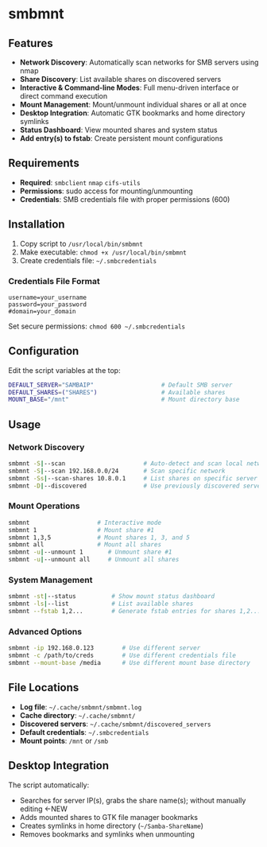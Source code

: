 # smbmnt 
## Features

- **Network Discovery**: Automatically scan networks for SMB servers using nmap
- **Share Discovery**: List available shares on discovered servers
- **Interactive & Command-line Modes**: Full menu-driven interface or direct command execution
- **Mount Management**: Mount/unmount individual shares or all at once
- **Desktop Integration**: Automatic GTK bookmarks and home directory symlinks
- **Status Dashboard**: View mounted shares and system status
- **Add entry(s) to fstab**: Create persistent mount configurations


## Requirements

- **Required**: `smbclient` `nmap` `cifs-utils`
- **Permissions**: sudo access for mounting/unmounting
- **Credentials**: SMB credentials file with proper permissions (600)

## Installation

1. Copy script to `/usr/local/bin/smbmnt`
2. Make executable: `chmod +x /usr/local/bin/smbmnt`
3. Create credentials file: `~/.smbcredentials`

### Credentials File Format

```
username=your_username
password=your_password
#domain=your_domain
```

Set secure permissions: `chmod 600 ~/.smbcredentials`

## Configuration

Edit the script variables at the top:

```bash
DEFAULT_SERVER="SAMBAIP"                   # Default SMB server
DEFAULT_SHARES=("SHARES")                  # Available shares
MOUNT_BASE="/mnt"                          # Mount directory base
```

## Usage

### Network Discovery
```bash
smbmnt -S|--scan                      # Auto-detect and scan local network
smbmnt -S|--scan 192.168.0.0/24       # Scan specific network
smbmnt -Ss|--scan-shares 10.8.0.1     # List shares on specific server
smbmnt -D|--discovered                # Use previously discovered servers
```

### Mount Operations
```bash
smbmnt                   # Interactive mode
smbmnt 1                 # Mount share #1
smbmnt 1,3,5             # Mount shares 1, 3, and 5
smbmnt all               # Mount all shares
smbmnt -u|--unmount 1       # Unmount share #1
smbmnt -u|--unmount all     # Unmount all shares
```

### System Management
```bash
smbmnt -st|--status          # Show mount status dashboard
smbmnt -ls|--list            # List available shares
smbmnt --fstab 1,2...        # Generate fstab entries for shares 1,2...
```

### Advanced Options
```bash
smbmnt -ip 192.168.0.123        # Use different server
smbmnt -c /path/to/creds        # Use different credentials file
smbmnt --mount-base /media      # Use different mount base directory
```

## File Locations

- **Log file**: `~/.cache/smbmnt/smbmnt.log`
- **Cache directory**: `~/.cache/smbmnt/`
- **Discovered servers**: `~/.cache/smbmnt/discovered_servers`
- **Default credentials**: `~/.smbcredentials`
- **Mount points**: `/mnt` or `/smb`

## Desktop Integration

The script automatically:
- Searches for server IP(s), grabs the share name(s); without manually editing <-NEW
- Adds mounted shares to GTK file manager bookmarks
- Creates symlinks in home directory (`~/Samba-ShareName`)
- Removes bookmarks and symlinks when unmounting
